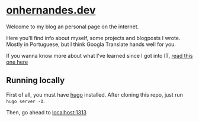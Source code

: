 # [onhernandes.dev](https://onhernandes.dev)

Welcome to my blog an personal page on the internet.

Here you'll find info about myself, some projects and blogposts I wrote. 
Mostly in Portuguese, but I think Googla Translate hands well for you.

If you wanna know more about what I've learned since I got into IT, [read this one here](https://github.com/onhernandes/resume)

## Running locally

First of all, you must have [hugo](gohugo.io) installed. After cloning this repo, just run `hugo server -D`.

Then, go ahead to [localhost:1313](localhost:1313)
